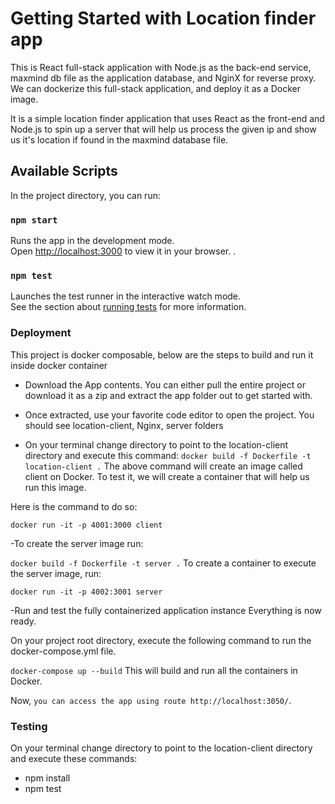 # Getting Started with Location finder app

This is React full-stack application with Node.js as the back-end service, maxmind db file as the application database, and NginX for reverse proxy. We can dockerize this full-stack application, and deploy it as a Docker image.


It is a simple location finder application that uses React as the front-end and Node.js to spin up a server that will help us process the given ip and show us it's location if found in the maxmind database file.

## Available Scripts

In the project directory, you can run:

### `npm start`

Runs the app in the development mode.\
Open [http://localhost:3000](http://localhost:3000) to view it in your browser.
.

### `npm test`

Launches the test runner in the interactive watch mode.\
See the section about [running tests](https://facebook.github.io/create-react-app/docs/running-tests) for more information.

### Deployment

This project is docker composable, below are the steps to build and run it inside docker container
- Download the App contents. You can either pull the entire project or download it as a zip and extract the app folder out to get started with.

- Once extracted, use your favorite code editor to open the project. You should see location-client, Nginx, server folders

- On your terminal change directory to point to the location-client directory and execute this command: `docker build -f Dockerfile -t location-client .`
The above command will create an image called client on Docker. To test it, we will create a container that will help us run this image.

Here is the command to do so:

`docker run -it -p 4001:3000 client`

-To create the server image run:

`docker build -f Dockerfile -t server .`
To create a container to execute the server image, run:

`docker run -it -p 4002:3001 server`

-Run and test the fully containerized application instance
Everything is now ready.

On your project root directory, execute the following command to run the docker-compose.yml file.

`docker-compose up --build`
This will build and run all the containers in Docker.

Now, `you can access the app using route http://localhost:3050/`.

### Testing
On your terminal change directory to point to the location-client directory and execute these commands: 

- npm install 
- npm test
